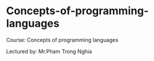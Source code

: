 # Concepts-of-programming-languages
Course: Concepts of programming languages

Lectured by: Mr.Pham Trong Nghia
